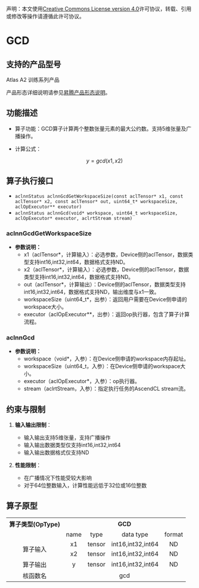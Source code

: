 声明：本文使用[Creative Commons License version 4.0](https://creativecommons.org/licenses/by/4.0/legalcode)许可协议，转载、引用或修改等操作请遵循此许可协议。

# GCD

## 支持的产品型号

Atlas A2 训练系列产品

产品形态详细说明请参见[昇腾产品形态说明](https://www.hiascend.com/document/redirect/CannCommunityProductForm)。

## 功能描述

- 算子功能：GCD算子计算两个整数张量元素的最大公约数。支持5维张量及广播操作。
- 计算公式：

  $$
  y = gcd(x1, x2)
  $$


## 算子执行接口

* `aclnnStatus aclnnGcdGetWorkspaceSize(const aclTensor* x1, const aclTensor* x2, const aclTensor* out, uint64_t* workspaceSize, aclOpExecutor** executor)`
* `aclnnStatus aclnnGcd(void* workspace, uint64_t workspaceSize, aclOpExecutor* executor, aclrtStream stream)`

### aclnnGcdGetWorkspaceSize

- **参数说明：**
  - x1（aclTensor\*，计算输入）：必选参数，Device侧的aclTensor，数据类型支持int16,int32,int64，数据格式支持ND。
  - x2（aclTensor\*，计算输入）：必选参数，Device侧的aclTensor，数据类型支持int16,int32,int64，数据格式支持ND。
  - out（aclTensor\*，计算输出）：Device侧的aclTensor，数据类型支持int16,int32,int64，数据格式支持ND，输出维度与x1一致。
  - workspaceSize（uint64\_t\*，出参）：返回用户需要在Device侧申请的workspace大小。
  - executor（aclOpExecutor\*\*，出参）：返回op执行器，包含了算子计算流程。

### aclnnGcd

- **参数说明：**
  - workspace（void\*，入参）：在Device侧申请的workspace内存起址。
  - workspaceSize（uint64\_t，入参）：在Device侧申请的workspace大小。
  - executor（aclOpExecutor\*，入参）：op执行器。
  - stream（aclrtStream，入参）：指定执行任务的AscendCL stream流。

## 约束与限制

1. **输入输出限制**：
   - 输入输出支持5维张量，支持广播操作
   - 输入输出数据类型仅支持int16,int32,int64
   - 输入输出数据格式仅支持ND

2. **性能限制**：
   - 在广播情况下性能受较大影响
   - 对于64位整数输入，计算性能远低于32位或16位整数

## 算子原型

<table>
<tr><th align="center">算子类型(OpType)</th><th colspan="4" align="center">GCD</th></tr> 
<tr><td align="center"> </td><td align="center">name</td><td align="center">type</td><td align="center">data type</td><td align="center">format</td></tr>  
<tr><td rowspan="2" align="center">算子输入</td>
 
<td align="center">x1</td><td align="center">tensor</td><td align="center">int16,int32,int64</td><td align="center">ND</td></tr>  
<td align="center">x2</td><td align="center">tensor</td><td align="center">int16,int32,int64</td><td align="center">ND</td></tr>

<tr><td rowspan="1" align="center">算子输出</td>
<td align="center">y</td><td align="center">tensor</td><td align="center">int16,int32,int64</td><td align="center">ND</td></tr>  
<tr><td rowspan="1" align="center">核函数名</td><td colspan="4" align="center">gcd</td></tr>  
</table>
